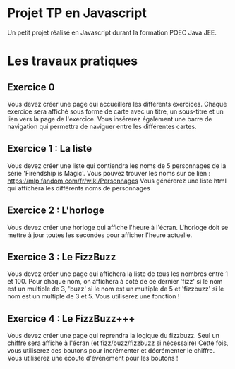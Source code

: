 # Projet TP en Javascript
Un petit projet réalisé en Javascript durant la  formation POEC Java JEE.
# Les travaux pratiques
## Exercice 0
Vous devez créer une page qui accueillera les différents exercices.
Chaque exercice sera affiché sous forme de carte avec un titre, un sous-titre et un lien vers la page de l'exercice.
Vous insérerez également une barre de navigation qui permettra de naviguer entre les différentes cartes.
## Exercice 1 : La liste
Vous devez créer une liste qui contiendra les noms de 5 personnages de la série 'Firendship is Magic'. Vous 
pouvez trouver les noms sur ce lien : https://mlp.fandom.com/fr/wiki/Personnages
Vous générerez une liste html qui affichera les différents noms de personnages
## Exercice 2 : L'horloge
Vous devez créer une horloge qui affiche l'heure à l'écran. L'horloge doit se mettre à jour toutes les secondes pour afficher l'heure actuelle.
## Exercice 3 : Le FizzBuzz
Vous devez créer une page qui affichera la liste de tous les nombres entre 1 et 100. Pour chaque nom, on 
affichera à coté de ce dernier 'fizz' si le nom est un multiple de 3, 'buzz' si le nom est un multiple de 5 et 'fizzbuzz' si le nom est un multiple de 3 et 5. Vous utiliserez une fonction !
## Exercice 4 : Le FizzBuzz+++
Vous devez créer une page qui reprendra la logique du fizzbuzz. Seul un chiffre sera affiché à l'écran (et fizz/buzz/fizzbuzz si nécessaire) Cette fois, vous utiliserez des boutons pour incrémenter et décrémenter le chiffre. Vous utiliserez une écoute d'événement pour les boutons !